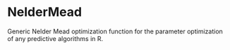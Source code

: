 # NelderMead
Generic Nelder Mead optimization function for the parameter optimization of any predictive algorithms in R.

